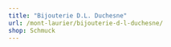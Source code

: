 ```yaml
---
title: "Bijouterie D.L. Duchesne"
url: /mont-laurier/bijouterie-d-l-duchesne/
shop: Schmuck
---
```

